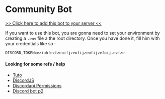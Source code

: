 # Community Bot
[>> Click here to add this bot to your server <<](https://discordapp.com/oauth2/authorize?client_id=611162848709705729&scope=bot&permissions=1074252993&redirect_uri=https%3A%2F%2Fdiscordapp.com)

If you want to use this bot, you are gonna need to set your environment by creating a `.env` file a the root directory. Once you have done it, fill him with your credentials like so :
```.env
DISCORD_TOKEN=eziuhfezfzeoifjzeofijzeofijzefoij.ezfze
```

#### Looking for some refs / help
- [Tuto](https://youtu.be/errnVwm_3mI)
- [DiscordJS](https://discord.js.org/#/docs/main/stable/general/welcome)
- [Discordapi Permissions](https://discordapi.com/permissions.html)
- [Discord bot p2](https://www.youtube.com/watch?v=dNKWTyhbE1w&list=PLVBD9pLCy6oogSgJuUQzE-99_-voOdSng&index=2)
 
